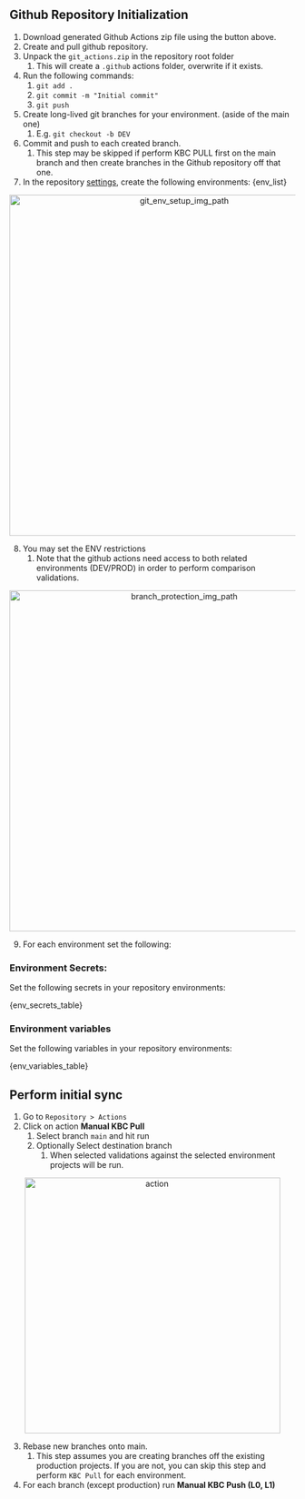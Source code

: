 
## Github Repository Initialization


1. Download generated Github Actions zip file using the button above.
2. Create and pull github repository.
3. Unpack the `git_actions.zip` in the repository root folder
    1. This will create a `.github` actions folder, overwrite if it exists.
4. Run the following commands:
    1. `git add .`
    2. `git commit -m "Initial commit"`
    3. `git push`
5. Create long-lived git branches for your environment. (aside of the main one)
   1. E.g. `git checkout -b DEV `
6. Commit and push to each created branch.
   1. This step may be skipped if perform KBC PULL first on the main branch and then create branches in the Github repository off that one.
7. In the repository [settings](https://docs.github.com/en/actions/deployment/targeting-different-environments/using-environments-for-deployment#creating-an-environment), create the following environments:
    {env_list}

<p align="center">
    <img src="data:image/png;base64,{git_env_setup_img_path}" alt="git_env_setup_img_path" width="600">
</p>


8. You may set the ENV restrictions
   1. Note that the github actions need access to both related environments (DEV/PROD) in order to perform comparison validations.

<p align="center">
    <img src="data:image/png;base64,{branch_protection_img_path}" alt="branch_protection_img_path" width="600">
</p>


9. For each environment set the following: 


### Environment Secrets:

Set the following secrets in your repository environments:


{env_secrets_table}


### Environment variables

Set the following variables in your repository environments:

{env_variables_table}


## Perform initial sync


1. Go to `Repository > Actions`
2. Click on action **Manual KBC Pull**
    1. Select branch `main` and hit run
    2. Optionally Select destination branch
        1. When selected validations against the selected environment projects will be run.

<p align="center">
    <img src="data:image/png;base64,{git_action_img_path}" alt="action" width="450">
</p>

3. Rebase new branches onto main.
   1. This step assumes you are creating branches off the existing production projects. If you are not, you can skip this step and perform `KBC Pull` for each environment.
4. For each branch (except production) run **Manual KBC Push (L0, L1)**
